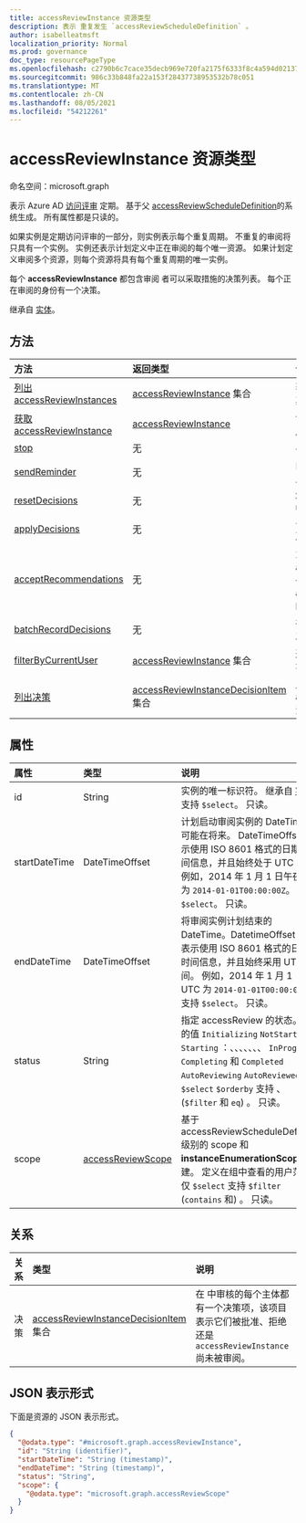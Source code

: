 ```yaml
---
title: accessReviewInstance 资源类型
description: 表示 重复发生 `accessReviewScheduleDefinition` 。
author: isabelleatmsft
localization_priority: Normal
ms.prod: governance
doc_type: resourcePageType
ms.openlocfilehash: c2790b6c7cace35decb969e720fa2175f6333f8c4a594d02137c28aaeb47b94c
ms.sourcegitcommit: 986c33b848fa22a153f28437738953532b78c051
ms.translationtype: MT
ms.contentlocale: zh-CN
ms.lasthandoff: 08/05/2021
ms.locfileid: "54212261"
---
```

# <a name="accessreviewinstance-resource-type"></a>accessReviewInstance 资源类型

命名空间：microsoft.graph

表示 Azure AD [访问评审](accessreviewsv2-root.md) 定期。 基于父 [accessReviewScheduleDefinition](accessreviewscheduledefinition.md)的系统生成。 所有属性都是只读的。

如果实例是定期访问评审的一部分，则实例表示每个重复周期。 不重复的审阅将只具有一个实例。 实例还表示计划定义中正在审阅的每个唯一资源。 如果计划定义审阅多个资源，则每个资源将具有每个重复周期的唯一实例。

每个 **accessReviewInstance** 都包含审阅 [](accessreviewinstancedecisionitem.md)者可以采取措施的决策列表。 每个正在审阅的身份有一个决策。

继承自 [实体](../resources/entity.md)。

## <a name="methods"></a>方法
|方法|返回类型|说明|
|:---|:---|:---|
|[列出 accessReviewInstances](../api/accessreviewinstance-list.md)|[accessReviewInstance](../resources/accessreviewinstance.md) 集合|获取 [accessReviewInstance](../resources/accessreviewinstance.md) 对象及其属性的列表。|
|[获取 accessReviewInstance](../api/accessreviewinstance-get.md)|[accessReviewInstance](../resources/accessreviewinstance.md)|读取 [accessReviewInstance](../resources/accessreviewinstance.md) 对象的属性和关系。|
|[stop](../api/accessreviewinstance-stop.md)|无|手动停止 accessReviewInstance。|
|[sendReminder](../api/accessreviewinstance-sendreminder.md)|无|向 accessReviewInstance 的审阅者发送提醒。|
|[resetDecisions](../api/accessreviewinstance-resetdecisions.md)|无|将实例上的所有决策项重置为 `notReviewed`|
|[applyDecisions](../api/accessreviewinstance-applydecisions.md)|无|手动对 accessReviewInstance 应用决策。|
|[acceptRecommendations](../api/accessreviewinstance-acceptrecommendations.md)|无| 允许调用用户接受他们作为特定 accessReviewInstance 审阅者的每个 NotReviewed accessReviewInstanceDecisionItem 的决策建议。|
|[batchRecordDecisions](../api/accessreviewinstance-batchrecorddecisions.md)|无|在一次调用中查看主体或资源的批次。|
|[filterByCurrentUser](../api/accessreviewinstance-filterbycurrentuser.md)|[accessReviewInstance](../resources/accessreviewinstance.md) 集合|返回调用用户是审阅者的定义上的所有实例对象。|
|[列出决策](../api/accessreviewinstance-list-decisions.md)|[accessReviewInstanceDecisionItem](../resources/accessreviewinstancedecisionitem.md) 集合|从 decisions 导航属性获取 accessReviewInstanceDecisionItem 资源。|

## <a name="properties"></a>属性
|属性|类型|说明|
|:---|:---|:---|
| id | String | 实例的唯一标识符。 继承自 [实体](../resources/entity.md)。 支持 `$select`。 只读。|
| startDateTime | DateTimeOffset | 计划启动审阅实例的 DateTime。 可能在将来。 DateTimeOffset 表示使用 ISO 8601 格式的日期和时间信息，并且始终处于 UTC 时间。 例如，2014 年 1 月 1 日午夜 UTC 为 `2014-01-01T00:00:00Z`。 支持 `$select`。 只读。 |
| endDateTime | DateTimeOffset | 将审阅实例计划结束的 DateTime。DatetimeOffset 类型表示使用 ISO 8601 格式的日期和时间信息，并且始终采用 UTC 时间。 例如，2014 年 1 月 1 日午夜 UTC 为 `2014-01-01T00:00:00Z`。 支持 `$select`。 只读。|
| status | String | 指定 accessReview 的状态。 可能的值 `Initializing` `NotStarted` `Starting` ：、、、、、、、 `InProgress` `Completing` 和 `Completed` `AutoReviewing` `AutoReviewed` 。 仅 `$select` `$orderby` 支持 、 (`$filter` 和 `eq`) 。 只读。|
| scope | [accessReviewScope](accessreviewscope.md) | 基于 accessReviewScheduleDefinition 级别的 scope 和 **instanceEnumerationScope** 创建。  定义在组中查看的用户范围。 仅 `$select` 支持 `$filter` (`contains` 和) 。 只读。 |

## <a name="relationships"></a>关系
|关系|类型|说明|
|:---|:---|:---|
|决策|[accessReviewInstanceDecisionItem](../resources/accessreviewinstancedecisionitem.md) 集合|在 中审核的每个主体都有一个决策项，该项目表示它们被批准、拒绝还是 `accessReviewInstance` 尚未被审阅。|

## <a name="json-representation"></a>JSON 表示形式
下面是资源的 JSON 表示形式。
<!-- {
  "blockType": "resource",
  "keyProperty": "id",
  "@odata.type": "microsoft.graph.accessReviewInstance",
  "baseType": "microsoft.graph.entity",
  "openType": false
}
-->
``` json
{
  "@odata.type": "#microsoft.graph.accessReviewInstance",
  "id": "String (identifier)",
  "startDateTime": "String (timestamp)",
  "endDateTime": "String (timestamp)",
  "status": "String",
  "scope": {
    "@odata.type": "microsoft.graph.accessReviewScope"
  }
}
```
